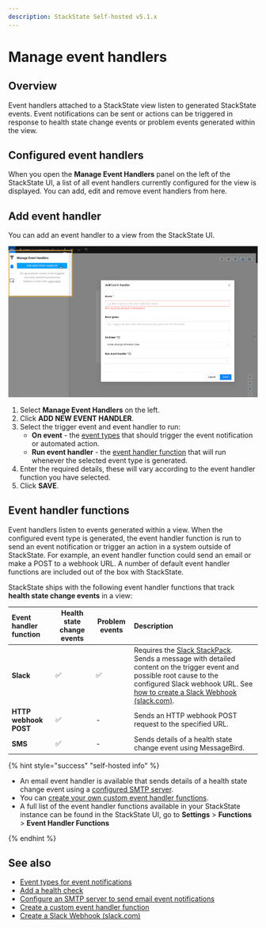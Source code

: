```yaml
---
description: StackState Self-hosted v5.1.x 
---
```


# Manage event handlers

## Overview

Event handlers attached to a StackState view listen to generated StackState events. Event notifications can be sent or actions can be triggered in response to health state change events or problem events generated within the view.

## Configured event handlers

When you open the **Manage Event Handlers** panel on the left of the StackState UI, a list of all event handlers currently configured for the view is displayed. You can add, edit and remove event handlers from here.

## Add event handler

You can add an event handler to a view from the StackState UI.

![Add an event handler](/.gitbook/assets/v50_event_handlers_tab.png)

1. Select **Manage Event Handlers** on the left.
2. Click **ADD NEW EVENT HANDLER**.
3. Select the trigger event and event handler to run:
   * **On event** - the [event types](/use/metrics-and-events/event-notifications.md#event-types-for-notifications) that should trigger the event notification or automated action.
   * **Run event handler** - the [event handler function](#event-handler-functions) that will run whenever the selected event type is generated.
4. Enter the required details, these will vary according to the event handler function you have selected.
5. Click **SAVE**.

## Event handler functions

Event handlers listen to events generated within a view. When the configured event type is generated, the event handler function is run to send an event notification or trigger an action in a system outside of StackState. For example, an event handler function could send an email or make a POST to a webhook URL. A number of default event handler functions are included out of the box with StackState.

StackState ships with the following event handler functions that track **health state change events** in a view:

| Event handler function | Health state change events | Problem events | Description |
| :--- | --- | --- | :--- |
| **Slack** | ✅ | ✅ | Requires the [Slack StackPack](/stackpacks/integrations/slack.md). Sends a message with detailed content on the trigger event and possible root cause to the configured Slack webhook URL. See [how to create a Slack Webhook \(slack.com\)](https://api.slack.com/messaging/webhooks). |
| **HTTP webhook POST** | ✅ | - | Sends an HTTP webhook POST request to the specified URL. |
| **SMS** | ✅ | - | Sends details of a health state change event using MessageBird. |


{% hint style="success" "self-hosted info" %}

* An email event handler is available that sends details of a health state change event using a [configured SMTP server](/configure/topology/configure-email-event-notifications.md).
* You can [create your own custom event handler functions](/develop/developer-guides/custom-functions/event-handler-functions.md). 
* A full list of the event handler functions available in your StackState instance can be found in the StackState UI, go to **Settings** &gt; **Functions** &gt; **Event Handler Functions**

{% endhint %}


## See also

* [Event types for event notifications](/use/metrics-and-events/event-notification.mds#event-types-for-notifications)
* [Add a health check](/use/checks-and-monitors/add-a-health-check.md)
* [Configure an SMTP server to send email event notifications](/configure/topology/configure-email-event-notifications.md "StackState Self-Hosted only")
* [Create a custom event handler function](/develop/developer-guides/custom-functions/event-handler-functions.md "StackState Self-Hosted only")
* [Create a Slack Webhook \(slack.com\)](https://api.slack.com/messaging/webhooks)
